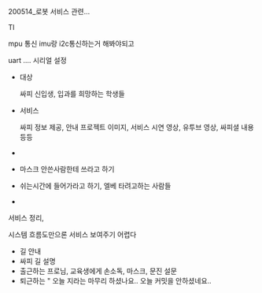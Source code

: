 200514_로봇 서비스 관련...



TI

mpu 통신 imu랑 i2c통신하는거 해봐야되고

uart .... 시리얼 설정 



- 대상

  싸피 신입생, 입과를 희망하는 학생들

- 서비스

  싸피 정보 제공, 안내 프로젝트 이미지, 서비스 시연 영상, 유투브 영상, 싸피셜 내용 등등

- 
- 마스크 안쓴사람한테 쓰라고 하기
- 쉬는시간에 들어가라고 하기, 엘베 타려고하는 사람들
- 



서비스 정리,

시스템 흐름도만으론 서비스 보여주기 어렵다



- 길 안내
- 싸피 길 설명
- 출근하는 프로님, 교육생에게 손소독, 마스크, 문진 설문
- 퇴근하는 " 오늘 지라는 마무리 하셨나요.. 오늘 커밋을 안하셨네요.. 